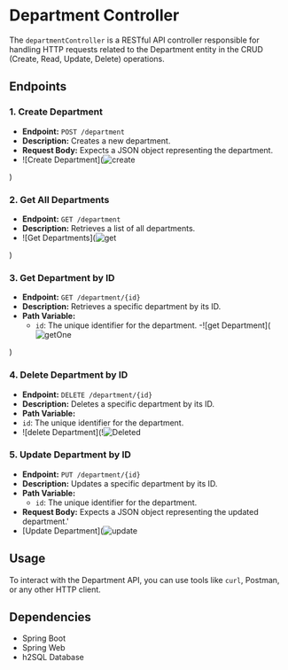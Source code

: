 # Department Controller

The `departmentController` is a RESTful API controller responsible for handling HTTP requests related to the Department entity in the CRUD (Create, Read, Update, Delete) operations.

## Endpoints

### 1. Create Department

- **Endpoint:** `POST /department`
- **Description:** Creates a new department.
- **Request Body:** Expects a JSON object representing the department.
- ![Create Department](![create](https://github.com/rock-02/crud/assets/98045645/d533c9d0-f474-43e6-ab1d-64f9d1c0a2f7)

)

### 2. Get All Departments

- **Endpoint:** `GET /department`
- **Description:** Retrieves a list of all departments.
- ![Get Departments](![get](https://github.com/rock-02/crud/assets/98045645/68ab9eb0-d73e-4982-9167-bc4cff50e196)

)


### 3. Get Department by ID

- **Endpoint:** `GET /department/{id}`
- **Description:** Retrieves a specific department by its ID.
- **Path Variable:**
  - `id`: The unique identifier for the department.
-![get Department](![getOne](https://github.com/rock-02/crud/assets/98045645/80e54d2d-2601-4758-abeb-6b934ccb93ca)

)

### 4. Delete Department by ID

- **Endpoint:** `DELETE /department/{id}`
- **Description:** Deletes a specific department by its ID.
- **Path Variable:**
- `id`: The unique identifier for the department.
- ![delete Department](!![Deleted](https://github.com/rock-02/crud/assets/98045645/fd451b7f-cb1b-44f8-9544-72aafd157018)


### 5. Update Department by ID

- **Endpoint:** `PUT /department/{id}`
- **Description:** Updates a specific department by its ID.
- **Path Variable:**
  - `id`: The unique identifier for the department.
- **Request Body:** Expects a JSON object representing the updated department.'
- [Update Department](![update](https://github.com/rock-02/crud/assets/98045645/8a0d08f3-22c0-4121-b29a-0b69578da15f)


## Usage

To interact with the Department API, you can use tools like `curl`, Postman, or any other HTTP client.

## Dependencies

- Spring Boot
- Spring Web
- h2SQL Database
